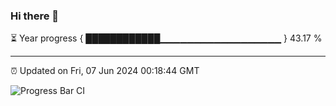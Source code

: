 ### Hi there 👋

⏳ Year progress { ████████████▁▁▁▁▁▁▁▁▁▁▁▁▁▁▁▁▁▁ } 43.17 %

---

⏰ Updated on Fri, 07 Jun 2024 00:18:44 GMT

![Progress Bar CI](https://github.com/liununu/liununu/workflows/Progress%20Bar%20CI/badge.svg)
